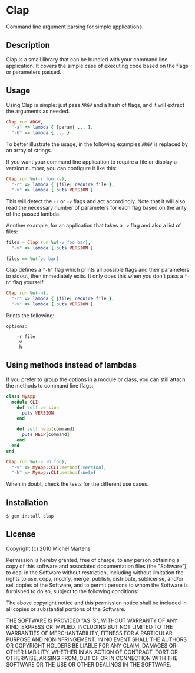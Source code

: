 Clap
====

Command line argument parsing for simple applications.

Description
-----------

Clap is a small library that can be bundled with your command line
application. It covers the simple case of executing code based on the
flags or parameters passed.

Usage
-----

Using Clap is simple: just pass `ARGV` and a hash of flags, and it
will extract the arguments as needed.

``` ruby
Clap.run ARGV,
  "-a" => lambda { |param| ... },
  "-b" => lambda { ... }
```

To better illustrate the usage, in the following examples `ARGV` is
replaced by an array of strings.

If you want your command line application to require a file or display
a version number, you can configure it like this:

``` ruby
Clap.run %w(-r foo -v),
  "-r" => lambda { |file| require file },
  "-v" => lambda { puts VERSION }
```

This will detect the `-r` or `-v` flags and act accordingly. Note that
it will also read the necessary number of parameters for each flag
based on the arity of the passed lambda.

Another example, for an application that takes a `-v` flag and also a
list of files:

``` ruby
files = Clap.run %w(-v foo bar),
  "-v" => lambda { puts VERSION }

files == %w(foo bar)
```

Clap defines a `"-h"` flag which prints all possible flags and their parameters
to stdout, then immediately exits. It only does this when you don't pass a 
`"-h"` flag yourself.

``` ruby
Clap.run %w(-h),
  "-r" => lambda { |file| require file },
  "-v" => lambda { puts VERSION }
```

Prints the following:

```
options:

    -r file
    -v
    -h
```

Using methods instead of lambdas
--------------------------------

If you prefer to group the options in a module or class, you can still
attach the methods to command line flags:

``` ruby
class MyApp
  module CLI
    def self.version
      puts VERSION
    end

    def self.help(command)
      puts HELP[command]
    end
  end
end

Clap.run %w(-v -h foo),
  "-v" => MyApp::CLI.method(:version),
  "-h" => MyApp::CLI.method(:help)
```

When in doubt, check the tests for the different use cases.

Installation
------------

    $ gem install clap

License
-------

Copyright (c) 2010 Michel Martens

Permission is hereby granted, free of charge, to any person
obtaining a copy of this software and associated documentation
files (the "Software"), to deal in the Software without
restriction, including without limitation the rights to use,
copy, modify, merge, publish, distribute, sublicense, and/or sell
copies of the Software, and to permit persons to whom the
Software is furnished to do so, subject to the following
conditions:

The above copyright notice and this permission notice shall be
included in all copies or substantial portions of the Software.

THE SOFTWARE IS PROVIDED "AS IS", WITHOUT WARRANTY OF ANY KIND,
EXPRESS OR IMPLIED, INCLUDING BUT NOT LIMITED TO THE WARRANTIES
OF MERCHANTABILITY, FITNESS FOR A PARTICULAR PURPOSE AND
NONINFRINGEMENT. IN NO EVENT SHALL THE AUTHORS OR COPYRIGHT
HOLDERS BE LIABLE FOR ANY CLAIM, DAMAGES OR OTHER LIABILITY,
WHETHER IN AN ACTION OF CONTRACT, TORT OR OTHERWISE, ARISING
FROM, OUT OF OR IN CONNECTION WITH THE SOFTWARE OR THE USE OR
OTHER DEALINGS IN THE SOFTWARE.
